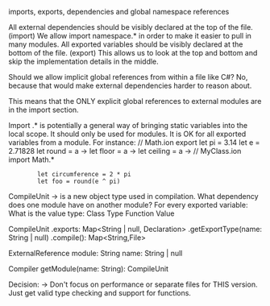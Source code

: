 
imports, exports, dependencies and global namespace references

All external dependencies should be visibly declared at the top of the file. (import)
    We allow import namespace.* in order to make it easier to pull in many modules. 
All exported variables should be visibly declared at the bottom of the file. (export)
This allows us to look at the top and bottom and skip the implementation details in the middle.

Should we allow implicit global references from within a file like C#?
    No, because that would make external dependencies harder to reason about.

This means that the ONLY explicit global references to external modules are in the import section.

Import .* is potentially a general way of bringing static variables into the local scope.
    It should only be used for modules.
    It is OK for all exported variables from a module.
    For instance:
        // Math.ion
            export
                let pi = 3.14
                let e = 2.71828
                let round = a ->
                let floor = a ->
                let ceiling = a ->
        //  MyClass.ion
            import
                Math.*

            let circumference = 2 * pi
            let foo = round(e ^ pi)

CompileUnit -> is a new object type used in compilation.
    What dependency does one module have on another module?
    For every exported variable:
        What is the value type:
            Class
            Type
            Function
            Value

CompileUnit
    .exports: Map<String | null, Declaration>
    .getExportType(name: String | null)
    .compile(): Map<String,File>

ExternalReference
    module: String
    name: String | null

Compiler
    getModule(name: String): CompileUnit

Decision: -> Don't focus on performance or separate files for THIS version.
Just get valid type checking and support for functions.

